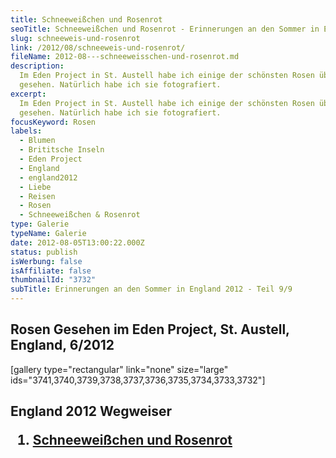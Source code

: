 ```yaml
---
title: Schneeweißchen und Rosenrot
seoTitle: Schneeweißchen und Rosenrot - Erinnerungen an den Sommer in England
slug: schneeweis-und-rosenrot
link: /2012/08/schneeweis-und-rosenrot/
fileName: 2012-08---schneeweisschen-und-rosenrot.md
description:
  Im Eden Project in St. Austell habe ich einige der schönsten Rosen überhaubt
  gesehen. Natürlich habe ich sie fotografiert.
excerpt:
  Im Eden Project in St. Austell habe ich einige der schönsten Rosen überhaubt
  gesehen. Natürlich habe ich sie fotografiert.
focusKeyword: Rosen
labels:
  - Blumen
  - Brititsche Inseln
  - Eden Project
  - England
  - england2012
  - Liebe
  - Reisen
  - Rosen
  - Schneeweißchen & Rosenrot
type: Galerie
typeName: Galerie
date: 2012-08-05T13:00:22.000Z
status: publish
isWerbung: false
isAffiliate: false
thumbnailId: "3732"
subTitle: Erinnerungen an den Sommer in England 2012 - Teil 9/9
---
```


## Rosen [](/2012/08/fabelwesen/) Gesehen im Eden Project, St. Austell, England, 6/2012

[gallery type="rectangular" link="none" size="large"
ids="3741,3740,3739,3738,3737,3736,3735,3734,3733,3732"]

## England 2012 Wegweiser<ol><li> [Schneeweißchen und Rosenrot](http://wp.me/p533wO-Ry) </li></ol>
